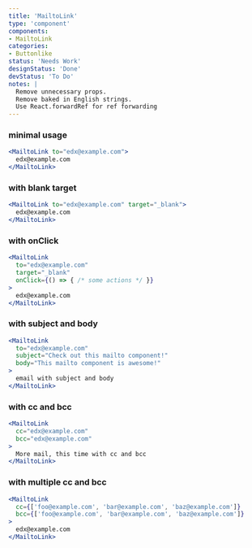 ```yaml
---
title: 'MailtoLink'
type: 'component'
components:
- MailtoLink
categories:
- Buttonlike
status: 'Needs Work'
designStatus: 'Done'
devStatus: 'To Do'
notes: |
  Remove unnecessary props.
  Remove baked in English strings.
  Use React.forwardRef for ref forwarding
---
```


### minimal usage

```jsx live
<MailtoLink to="edx@example.com">
  edx@example.com
</MailtoLink>
```

### with blank target

```jsx live
<MailtoLink to="edx@example.com" target="_blank">
  edx@example.com
</MailtoLink>
```

### with onClick

```jsx live
<MailtoLink
  to="edx@example.com"
  target="_blank"
  onClick={() => { /* some actions */ }}
>
  edx@example.com
</MailtoLink>
```

### with subject and body

```jsx live
<MailtoLink
  to="edx@example.com"
  subject="Check out this mailto component!"
  body="This mailto component is awesome!"
>
  email with subject and body
</MailtoLink>
```

### with cc and bcc

```jsx live
<MailtoLink
  cc="edx@example.com"
  bcc="edx@example.com"
>
  More mail, this time with cc and bcc
</MailtoLink>
```

### with multiple cc and bcc

```jsx live
<MailtoLink
  cc={['foo@example.com', 'bar@example.com', 'baz@example.com']}
  bcc={['foo@example.com', 'bar@example.com', 'baz@example.com']}
>
  edx@example.com
</MailtoLink>
```

<guide
  defaultText="`alternativeText: 'in a new tab'`, `title: 'Opens in a new tab'`"
  events="`onClick`"
  dataTestId
  selectors="`pgn__mailtolink`"
/>
